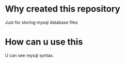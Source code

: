 
# Why created this repository

Just for storing mysql database files

# How can u use this

U can see mysql syntax.